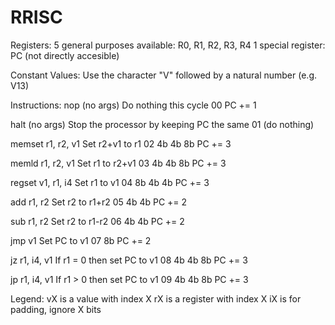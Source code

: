 RRISC
=====

Registers:
5 general purposes available: R0, R1, R2, R3, R4
1 special register: PC (not directly accesible)

Constant Values:
Use the character "V" followed by a natural number (e.g. V13)

Instructions:
nop	(no args)	Do nothing this cycle
00			PC += 1

halt	(no args)	Stop the processor by keeping PC the same
01			(do nothing)

memset	r1, r2, v1	Set r2+v1 to r1
02	4b  4b  8b	PC += 3

memld	r1, r2, v1	Set r1 to r2+v1
03	4b  4b  8b	PC += 3

regset	v1, r1, i4	Set r1 to v1
04	8b  4b	4b	PC += 3

add	r1, r2		Set r2 to r1+r2
05	4b  4b		PC += 2

sub	r1, r2		Set r2 to r1-r2
06	4b  4b		PC += 2

jmp	v1		Set PC to v1
07	8b		PC += 2

jz	r1, i4, v1	If r1 = 0 then set PC to v1
08	4b  4b  8b	PC += 3

jp	r1, i4, v1	If r1 > 0 then set PC to v1
09	4b  4b  8b	PC += 3

Legend:
vX is a value with index X
rX is a register with index X
iX is for padding, ignore X bits
